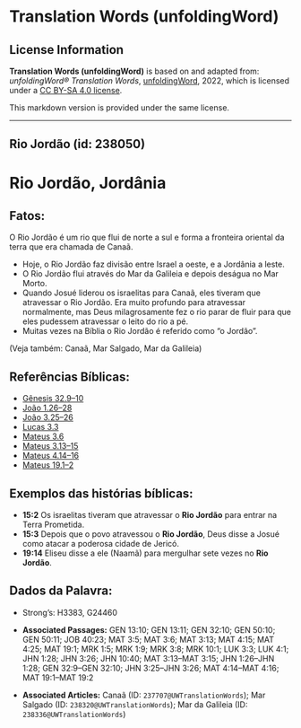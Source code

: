 # Translation Words (unfoldingWord)

## License Information

**Translation Words (unfoldingWord)** is based on and adapted from: _unfoldingWord® Translation Words_, [unfoldingWord](https://unfoldingword.org/utw), 2022, which is licensed under a [CC BY-SA 4.0 license](https://creativecommons.org/licenses/by-sa/4.0/legalcode.en).

This markdown version is provided under the same license.



--------------------------------

## Rio Jordão (id: 238050)

Rio Jordão, Jordânia
====================

Fatos:
------

O Rio Jordão é um rio que flui de norte a sul e forma a fronteira oriental da terra que era chamada de Canaã.

* Hoje, o Rio Jordão faz divisão entre Israel a oeste, e a Jordânia a leste.
* O Rio Jordão flui através do Mar da Galileia e depois deságua no Mar Morto.
* Quando Josué liderou os israelitas para Canaã, eles tiveram que atravessar o Rio Jordão. Era muito profundo para atravessar normalmente, mas Deus milagrosamente fez o rio parar de fluir para que eles pudessem atravessar o leito do rio a pé.
* Muitas vezes na Bíblia o Rio Jordão é referido como “o Jordão”.

(Veja também: Canaã, Mar Salgado, Mar da Galileia)

Referências Bíblicas:
---------------------

* [Gênesis 32\.9–10](https://ref.ly/Gen32:9-Gen32:10)
* [João 1\.26–28](https://ref.ly/John1:26-John1:28)
* [João 3\.25–26](https://ref.ly/John3:25-John3:26)
* [Lucas 3\.3](https://ref.ly/Luke3:3)
* [Mateus 3\.6](https://ref.ly/Matt3:6)
* [Mateus 3\.13–15](https://ref.ly/Matt3:13-Matt3:15)
* [Mateus 4\.14–16](https://ref.ly/Matt4:14-Matt4:16)
* [Mateus 19\.1–2](https://ref.ly/Matt19:1-Matt19:2)

Exemplos das histórias bíblicas:
--------------------------------

* **15:2** Os israelitas tiveram que atravessar o **Rio Jordão** para entrar na Terra Prometida.
* **15:3** Depois que o povo atravessou o **Rio Jordão**, Deus disse a Josué como atacar a poderosa cidade de Jericó.
* **19:14** Eliseu disse a ele (Naamã) para mergulhar sete vezes no **Rio Jordão**.

Dados da Palavra:
-----------------

* Strong’s: H3383, G24460

* **Associated Passages:** GEN 13:10; GEN 13:11; GEN 32:10; GEN 50:10; GEN 50:11; JOB 40:23; MAT 3:5; MAT 3:6; MAT 3:13; MAT 4:15; MAT 4:25; MAT 19:1; MRK 1:5; MRK 1:9; MRK 3:8; MRK 10:1; LUK 3:3; LUK 4:1; JHN 1:28; JHN 3:26; JHN 10:40; MAT 3:13–MAT 3:15; JHN 1:26–JHN 1:28; GEN 32:9–GEN 32:10; JHN 3:25–JHN 3:26; MAT 4:14–MAT 4:16; MAT 19:1–MAT 19:2
* **Associated Articles:** Canaã (ID: `237707@UWTranslationWords`); Mar Salgado (ID: `238320@UWTranslationWords`); Mar da Galileia (ID: `238336@UWTranslationWords`)

